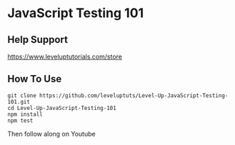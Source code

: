 # JavaScript Testing 101

## Help Support

https://www.leveluptutorials.com/store

## How To Use

```
git clone https://github.com/leveluptuts/Level-Up-JavaScript-Testing-101.git
cd Level-Up-JavaScript-Testing-101
npm install
npm test
```

Then follow along on Youtube
